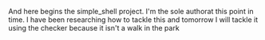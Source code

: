 And here begins the simple_shell project. I'm the sole authorat this point in time. I have been researching how to tackle this and tomorrow I will tackle it using the checker because it isn't a walk in the park
